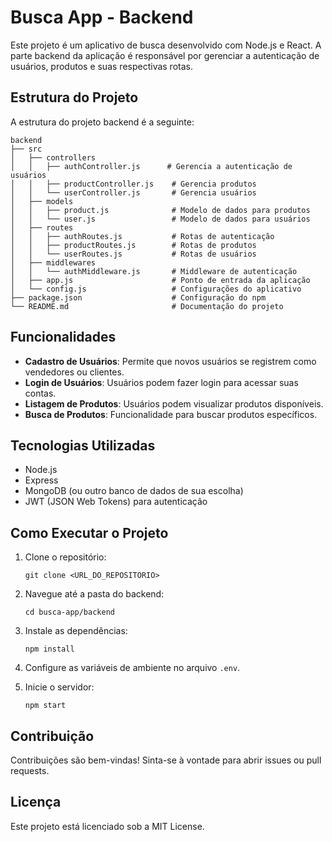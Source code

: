 # Busca App - Backend

Este projeto é um aplicativo de busca desenvolvido com Node.js e React. A parte backend da aplicação é responsável por gerenciar a autenticação de usuários, produtos e suas respectivas rotas.

## Estrutura do Projeto

A estrutura do projeto backend é a seguinte:

```
backend
├── src
│   ├── controllers
│   │   ├── authController.js      # Gerencia a autenticação de usuários
│   │   ├── productController.js    # Gerencia produtos
│   │   └── userController.js       # Gerencia usuários
│   ├── models
│   │   ├── product.js              # Modelo de dados para produtos
│   │   └── user.js                 # Modelo de dados para usuários
│   ├── routes
│   │   ├── authRoutes.js           # Rotas de autenticação
│   │   ├── productRoutes.js        # Rotas de produtos
│   │   └── userRoutes.js           # Rotas de usuários
│   ├── middlewares
│   │   └── authMiddleware.js       # Middleware de autenticação
│   ├── app.js                      # Ponto de entrada da aplicação
│   └── config.js                   # Configurações do aplicativo
├── package.json                    # Configuração do npm
└── README.md                       # Documentação do projeto
```

## Funcionalidades

- **Cadastro de Usuários**: Permite que novos usuários se registrem como vendedores ou clientes.
- **Login de Usuários**: Usuários podem fazer login para acessar suas contas.
- **Listagem de Produtos**: Usuários podem visualizar produtos disponíveis.
- **Busca de Produtos**: Funcionalidade para buscar produtos específicos.

## Tecnologias Utilizadas

- Node.js
- Express
- MongoDB (ou outro banco de dados de sua escolha)
- JWT (JSON Web Tokens) para autenticação

## Como Executar o Projeto

1. Clone o repositório:
   ```
   git clone <URL_DO_REPOSITORIO>
   ```

2. Navegue até a pasta do backend:
   ```
   cd busca-app/backend
   ```

3. Instale as dependências:
   ```
   npm install
   ```

4. Configure as variáveis de ambiente no arquivo `.env`.

5. Inicie o servidor:
   ```
   npm start
   ```

## Contribuição

Contribuições são bem-vindas! Sinta-se à vontade para abrir issues ou pull requests.

## Licença

Este projeto está licenciado sob a MIT License.